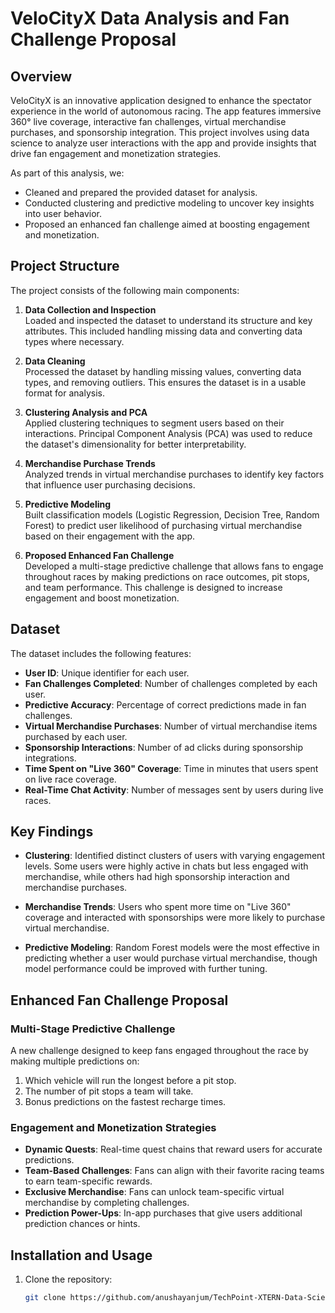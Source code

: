# VeloCityX Data Analysis and Fan Challenge Proposal

## Overview

VeloCityX is an innovative application designed to enhance the spectator experience in the world of autonomous racing. The app features immersive 360° live coverage, interactive fan challenges, virtual merchandise purchases, and sponsorship integration. This project involves using data science to analyze user interactions with the app and provide insights that drive fan engagement and monetization strategies.

As part of this analysis, we:

- Cleaned and prepared the provided dataset for analysis.
- Conducted clustering and predictive modeling to uncover key insights into user behavior.
- Proposed an enhanced fan challenge aimed at boosting engagement and monetization.

## Project Structure

The project consists of the following main components:

1. **Data Collection and Inspection**  
   Loaded and inspected the dataset to understand its structure and key attributes. This included handling missing data and converting data types where necessary.

2. **Data Cleaning**  
   Processed the dataset by handling missing values, converting data types, and removing outliers. This ensures the dataset is in a usable format for analysis.

3. **Clustering Analysis and PCA**  
   Applied clustering techniques to segment users based on their interactions. Principal Component Analysis (PCA) was used to reduce the dataset's dimensionality for better interpretability.

4. **Merchandise Purchase Trends**  
   Analyzed trends in virtual merchandise purchases to identify key factors that influence user purchasing decisions.

5. **Predictive Modeling**  
   Built classification models (Logistic Regression, Decision Tree, Random Forest) to predict user likelihood of purchasing virtual merchandise based on their engagement with the app.

6. **Proposed Enhanced Fan Challenge**  
   Developed a multi-stage predictive challenge that allows fans to engage throughout races by making predictions on race outcomes, pit stops, and team performance. This challenge is designed to increase engagement and boost monetization.

## Dataset

The dataset includes the following features:

- **User ID**: Unique identifier for each user.
- **Fan Challenges Completed**: Number of challenges completed by each user.
- **Predictive Accuracy**: Percentage of correct predictions made in fan challenges.
- **Virtual Merchandise Purchases**: Number of virtual merchandise items purchased by each user.
- **Sponsorship Interactions**: Number of ad clicks during sponsorship integrations.
- **Time Spent on "Live 360" Coverage**: Time in minutes that users spent on live race coverage.
- **Real-Time Chat Activity**: Number of messages sent by users during live races.

## Key Findings

- **Clustering**: Identified distinct clusters of users with varying engagement levels. Some users were highly active in chats but less engaged with merchandise, while others had high sponsorship interaction and merchandise purchases.
  
- **Merchandise Trends**: Users who spent more time on "Live 360" coverage and interacted with sponsorships were more likely to purchase virtual merchandise.

- **Predictive Modeling**: Random Forest models were the most effective in predicting whether a user would purchase virtual merchandise, though model performance could be improved with further tuning.

## Enhanced Fan Challenge Proposal

### Multi-Stage Predictive Challenge
A new challenge designed to keep fans engaged throughout the race by making multiple predictions on:

1. Which vehicle will run the longest before a pit stop.
2. The number of pit stops a team will take.
3. Bonus predictions on the fastest recharge times.

### Engagement and Monetization Strategies

- **Dynamic Quests**: Real-time quest chains that reward users for accurate predictions.
- **Team-Based Challenges**: Fans can align with their favorite racing teams to earn team-specific rewards.
- **Exclusive Merchandise**: Fans can unlock team-specific virtual merchandise by completing challenges.
- **Prediction Power-Ups**: In-app purchases that give users additional prediction chances or hints.

## Installation and Usage

1. Clone the repository:
   ```bash
   git clone https://github.com/anushayanjum/TechPoint-XTERN-Data-Science-Project.git
